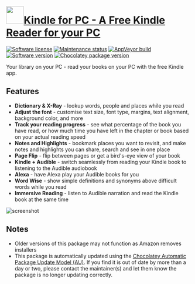 # [<img src="https://cdn.jsdelivr.net/gh/dgalbraith/chocolatey-packages@358006820854a3d17ec7aaa3cf00d3968618bb1b/icons/kindle.png" width="48" height="48" />Kindle for PC - A Free Kindle Reader for your PC](<https://chocolatey.org/packages/kindle>)

[![Software license](https://img.shields.io/badge/license-Proprietary-lightgrey)](https://www.amazon.com/gp/help/customer/display.html?nodeId=200499360)
[![Maintenance status](https://img.shields.io/badge/maintained%3F-yes-green.svg)](https://gitHub.com/dgalbraith/chocolatey-packages/graphs/commit-activity)
[![AppVeyor build](https://img.shields.io/appveyor/ci/dgalbraith/chocolatey-packages)](https://ci.appveyor.com/project/dgalbraith/chocolatey-packages)
[![Software version](https://img.shields.io/badge/source-2.4.70946-blue.svg)](https://www.amazon.com/kindle-dbs/fd/kcp)
[![Chocolatey package version](https://img.shields.io/chocolatey/v/kindle?label=Chocolatey)](https://chocolatey.org/packages/beekeeper-studio)

Your library on your PC - read your books on your PC with the free Kindle app.

## Features

* **Dictionary & X-Ray** - lookup words, people and places while you read
* **Adjust the font** - customise text size, font type, margins, text alignment,
  background color, and more
* **Track your reading progress** - see what percentage of the book you have read,
  or how much time you have left in the chapter or book based on your actual
  reading speed
* **Notes and Highlights** - bookmark places you want to revisit, and make notes
  and highlights you can share, search and see in one place
* **Page Flip** - flip between pages or get a bird's-eye view of your book
* **Kindle + Audible** - switch seamlessly from reading your Kindle book to listening
  to the Audible audiobook
* **Alexa** - have Alexa play your Audible books for you
* **Word Wise** - show simple definitions and synonyms  above difficult words while
  you read
* **Immersive Reading** - listen to Audible narration and read the Kindle book at the
  same time

![screenshot](https://cdn.jsdelivr.net/gh/dgalbraith/chocolatey-packages@46c9d8030c679f4ed5aa5e1d18eec86df6f10625/automatic/kindle/screenshot.png)

## Notes

* Older versions of this package may not function as Amazon removes installers
* This package is automatically updated using the [Chocolatey Automatic Package Update Model (AU)](https://github.com/majkinetor/au/blob/master/README.md).
  If you find it is out of date by more than a day or two, please contact the maintainer(s) and let them know the package is no longer updating correctly.
